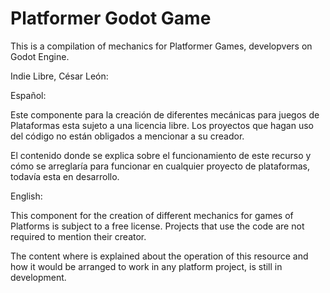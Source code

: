 # Platformer Godot Game
This is a compilation of mechanics for Platformer Games, developvers on Godot Engine.

Indie Libre, César León:

Español:

Este componente para la creación de diferentes mecánicas para juegos de Plataformas esta sujeto a una licencia libre. 
Los proyectos que hagan uso del código no están obligados a mencionar a su creador.

El contenido donde se explica sobre el funcionamiento de este recurso y cómo se arreglaría para funcionar en 
cualquier proyecto de plataformas, todavía esta en desarrollo.

English:

This component for the creation of different mechanics for games of Platforms is subject to a free license.
Projects that use the code are not required to mention their creator.

The content where is explained about the operation of this resource and how it would be arranged to work in
any platform project, is still in development.
